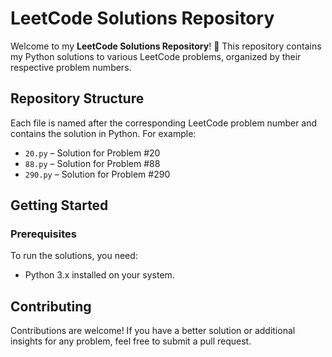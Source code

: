 # LeetCode Solutions Repository

Welcome to my **LeetCode Solutions Repository**! 🚀 This repository contains my Python solutions to various LeetCode problems, organized by their respective problem numbers.

## Repository Structure

Each file is named after the corresponding LeetCode problem number and contains the solution in Python. For example:
- `20.py` – Solution for Problem #20
- `88.py` – Solution for Problem #88
- `290.py` – Solution for Problem #290

## Getting Started

### Prerequisites
To run the solutions, you need:
- Python 3.x installed on your system.

## Contributing

Contributions are welcome! If you have a better solution or additional insights for any problem, feel free to submit a pull request.

